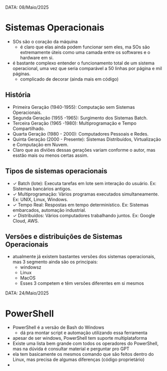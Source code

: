 DATA: 08/Maio/2025
# Sistemas Operacionais
- SOs são o coração da máquina
    - é claro que elas ainda podem funcionar sem eles, ma SOs são extremamente úteis como uma camada entre os softwares e o hardware em si.
- é bastante complexo entender o funcionamento total de um sistema operacional, uma vez que seria comparável a 50 linhas por página e mil páginas.
    - complicado de decorar (ainda mais em código)
## História
- Primeira Geração (1940-1955): Computação sem Sistemas Operacionais.
- Segunda Geração (1955 -1965): Surgimento dos Sistemas Batch.
- Terceira Geração (1965 -1980): Multiprogramação e Tempo Compartilhado.
- Quarta Geração (1980 - 2000): Computadores Pessoais e Redes.
- Quinta Geração (2000 - Presente): Sistemas Distribuídos, Virtualização e Computação em Nuvem.
- Claro que as diviões dessas gerações variam conforme o autor, mas esstão mais ou menos certas assim.

## Tipos de sistemas operacionais
- ✓ Batch (lote): Executa tarefas em lote sem interação do usuário. Ex: Sistemas bancários antigos.
- ✓ Multiprogramação: Vários programas executados simultaneamente. Ex: UNIX, Linux, Windows.
- ✓ Tempo Real: Respostas em tempo determinístico. Ex: Sistemas embarcados, automação industrial.
- ✓ Distribuídos: Vários computadores trabalhando juntos. Ex: Google Cloud, AWS.

## Versões e distribuições de Sistemas Operacionais 
- atualmente já existem bastantes versões dos sistemas operacionais, mas 3 segmento ainda são os principais:
    - windowsz
    - Linux
    - MacOS
    - Esses 3 competem e têm versões diferentes em si mesmos

DATA: 24/Maio/2025
# PowerShell
- PowerShell é a versão de Bash do Windows
    - dá pra montar script e automação utilizando essa ferramenta
- apesar de ser windows, PowerShell tem suporte multiplataforma
- Existe uma lista bem grande com todos os operadores do PowerShell, mas na dúvida é consultar material e perguntar pro GPT
- ela tem basicamente os mesmos comando que são feitos dentro do Linux, mas precisa de algumas diferenças (código proprietário)
- 